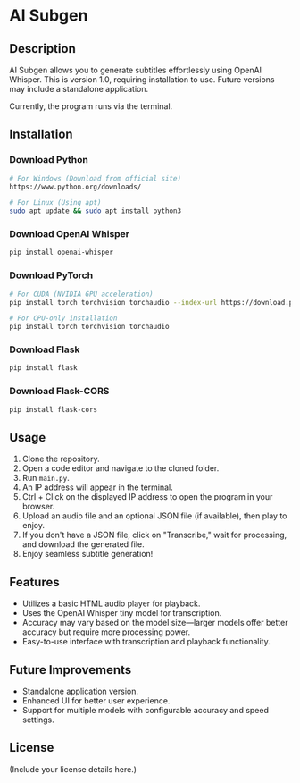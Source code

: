 # AI Subgen

## Description
AI Subgen allows you to generate subtitles effortlessly using OpenAI Whisper. This is version 1.0, requiring installation to use. Future versions may include a standalone application.

Currently, the program runs via the terminal.

## Installation

### Download Python
```sh
# For Windows (Download from official site)
https://www.python.org/downloads/

# For Linux (Using apt)
sudo apt update && sudo apt install python3
```

### Download OpenAI Whisper
```sh
pip install openai-whisper
```

### Download PyTorch
```sh
# For CUDA (NVIDIA GPU acceleration)
pip install torch torchvision torchaudio --index-url https://download.pytorch.org/whl/cu118

# For CPU-only installation
pip install torch torchvision torchaudio
```

### Download Flask
```sh
pip install flask
```

### Download Flask-CORS
```sh
pip install flask-cors
```

## Usage
1. Clone the repository.
2. Open a code editor and navigate to the cloned folder.
3. Run `main.py`.
4. An IP address will appear in the terminal.
5. Ctrl + Click on the displayed IP address to open the program in your browser.
6. Upload an audio file and an optional JSON file (if available), then play to enjoy.
7. If you don't have a JSON file, click on "Transcribe," wait for processing, and download the generated file.
8. Enjoy seamless subtitle generation!

## Features
- Utilizes a basic HTML audio player for playback.
- Uses the OpenAI Whisper tiny model for transcription.
- Accuracy may vary based on the model size—larger models offer better accuracy but require more processing power.
- Easy-to-use interface with transcription and playback functionality.

## Future Improvements
- Standalone application version.
- Enhanced UI for better user experience.
- Support for multiple models with configurable accuracy and speed settings.

## License
(Include your license details here.)

